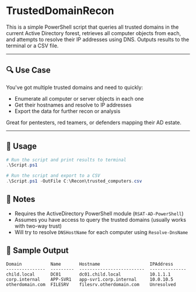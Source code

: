 # TrustedDomainRecon

This is a simple PowerShell script that queries all trusted domains in the current Active Directory forest, retrieves all computer objects from each, and attempts to resolve their IP addresses using DNS. Outputs results to the terminal or a CSV file.

---

## 🔍 Use Case

You've got multiple trusted domains and need to quickly:

- Enumerate all computer or server objects in each one
- Get their hostnames and resolve to IP addresses
- Export the data for further recon or analysis

Great for pentesters, red teamers, or defenders mapping their AD estate.

---

## 🚀 Usage

```powershell
# Run the script and print results to terminal
.\Script.ps1

# Run the script and export to a CSV
.\Script.ps1 -OutFile C:\Recon\trusted_computers.csv
```
## 🧠 Notes
- Requires the ActiveDirectory PowerShell module (`RSAT-AD-PowerShell`)
- Assumes you have access to query the trusted domains (usually works with two-way trust)
- Will try to resolve `DNSHostName` for each computer using `Resolve-DnsName`

## 💬 Sample Output

```
Domain           Name       Hostname                   IPAddress
---------------  ---------  -------------------------  --------------
child.local      DC01       dc01.child.local           10.1.1.1
corp.internal    APP-SVR1   app-svr1.corp.internal     10.0.10.5
otherdomain.com  FILESRV    filesrv.otherdomain.com    Unresolved
```

